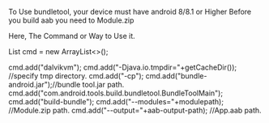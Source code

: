 
To Use bundletool, your device must have android 8/8.1 or Higher
Before you build aab you need to Module.zip

Here, The Command or Way to Use it.

List<String> cmd = new ArrayList<>();

cmd.add("dalvikvm");
cmd.add("-Djava.io.tmpdir="+getCacheDir()); //specify tmp directory.
cmd.add("-cp");
cmd.add("bundle-android.jar");//bundle tool.jar path.
cmd.add("com.android.tools.build.bundletool.BundleToolMain");
cmd.add("build-bundle");
cmd.add("--modules="+modulepath); //Module.zip path.
cmd.add("--output="+aab-output-path); //App.aab path.
